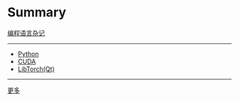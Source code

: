# Summary

[编程语言杂记](README.md)

---

- [Python](Python/Python学习笔记.md)
- [CUDA](CUDA/CUDA学习笔记.md)
- [LibTorch(Qt)](LibTorch(Qt)/LibTorch(Qt)学习笔记.md)

---

[更多](./../../README.md)



